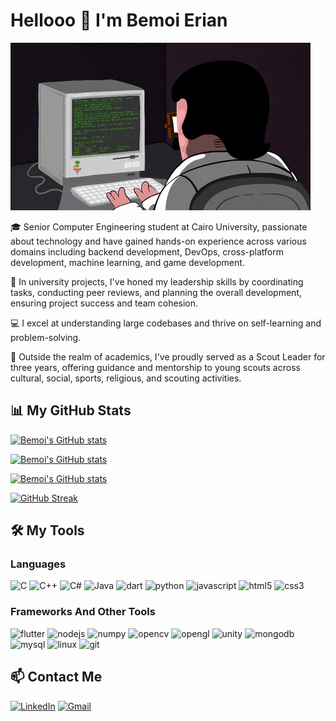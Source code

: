 # Hellooo 👋 I'm Bemoi Erian

![Code Photo](code.gif)

🎓 Senior Computer Engineering student at Cairo University, passionate about technology and have gained hands-on experience across various domains including backend development, DevOps, cross-platform development, machine learning, and game development.

🚀 In university projects, I've honed my leadership skills by coordinating tasks, conducting peer reviews, and planning the overall development, ensuring project success and team cohesion.

💻 I excel at understanding large codebases and thrive on self-learning and problem-solving.

🌟 Outside the realm of academics, I've proudly served as a Scout Leader for three years, offering guidance and mentorship to young scouts across cultural, social, sports, religious, and scouting activities.

<!-- ![](https://komarev.com/ghpvc/?username=bemoierian) -->

## 📊 My GitHub Stats

[![Bemoi's GitHub stats](https://github-readme-stats.vercel.app/api?username=bemoierian&show_icons=true&theme=cobalt&count_private=true&include_all_commits=false&rank_icon=github&&show=prs_merged_percentage)](https://github.com/anuraghazra/github-readme-stats)

[![Bemoi's GitHub stats](http://github-profile-summary-cards.vercel.app/api/cards/most-commit-language?username=bemoierian&theme=solarized_dark)](https://github.com/vn7n24fzkq/github-profile-summary-cards)

[![Bemoi's GitHub stats](http://github-profile-summary-cards.vercel.app/api/cards/repos-per-language?username=bemoierian&theme=solarized_dark)](https://github.com/vn7n24fzkq/github-profile-summary-cards)

[![GitHub Streak](https://streak-stats.demolab.com?user=bemoierian&theme=cobalt2&hide_current_streak=true&hide_longest_streak=true)](https://git.io/streak-stats)

<!-- [![Top Langs](https://github-readme-stats.vercel.app/api/top-langs/?username=bemoierian&theme=cobalt&langs_count=8&layout=donut)](https://github.com/anuraghazra/github-readme-stats) -->

## 🛠️ My Tools

### Languages

<img src="https://cdn.jsdelivr.net/gh/devicons/devicon/icons/c/c-original.svg" alt="C" width="40" height="40"/> <img src="https://cdn.jsdelivr.net/gh/devicons/devicon/icons/cplusplus/cplusplus-original.svg" alt="C++" width="40" height="40"/> <img src="https://cdn.jsdelivr.net/gh/devicons/devicon/icons/csharp/csharp-original.svg" alt="C#" width="40" height="40"/> <img src="https://cdn.jsdelivr.net/gh/devicons/devicon/icons/java/java-original.svg" alt="Java" width="40" height="40"/> <img src="https://cdn.jsdelivr.net/gh/devicons/devicon/icons/dart/dart-original.svg" alt="dart" width="40" height="40"/> <img src="https://cdn.jsdelivr.net/gh/devicons/devicon/icons/python/python-original.svg" alt="python" width="40" height="40"/> <img src="https://cdn.jsdelivr.net/gh/devicons/devicon/icons/javascript/javascript-original.svg" alt="javascript" width="40" height="40"/> <img src="https://cdn.jsdelivr.net/gh/devicons/devicon/icons/html5/html5-original-wordmark.svg" alt="html5" width="40" height="40"/> <img src="https://cdn.jsdelivr.net/gh/devicons/devicon/icons/css3/css3-original-wordmark.svg" alt="css3" width="40" height="40"/>

### Frameworks And Other Tools

<img src="https://cdn.jsdelivr.net/gh/devicons/devicon/icons/flutter/flutter-original.svg" alt="flutter" width="40" height="40"/> <img src="https://cdn.jsdelivr.net/gh/devicons/devicon/icons/nodejs/nodejs-original.svg" alt="nodejs" width="40" height="40"/> <img src="https://cdn.jsdelivr.net/gh/devicons/devicon/icons/numpy/numpy-original.svg" alt="numpy" width="40" height="40"/> <img src="https://cdn.jsdelivr.net/gh/devicons/devicon/icons/opencv/opencv-original-wordmark.svg" alt="opencv" width="40" height="40"/> <img src="https://cdn.jsdelivr.net/gh/devicons/devicon/icons/opengl/opengl-original.svg" alt="opengl" width="40" height="40"/> <img src="https://cdn.jsdelivr.net/gh/devicons/devicon/icons/unity/unity-original.svg" alt="unity" width="40" height="40"/> <img src="https://cdn.jsdelivr.net/gh/devicons/devicon/icons/mongodb/mongodb-original-wordmark.svg" alt="mongodb" width="40" height="40"/> <img src="https://cdn.jsdelivr.net/gh/devicons/devicon/icons/mysql/mysql-original-wordmark.svg" alt="mysql" width="40" height="40"/> <img src="https://cdn.jsdelivr.net/gh/devicons/devicon/icons/linux/linux-original.svg" alt="linux" width="40" height="40"/> <img src="https://cdn.jsdelivr.net/gh/devicons/devicon/icons/git/git-original.svg" alt="git" width="40" height="40"/>

## 📫 Contact Me

<a href="https://www.linkedin.com/in/bemoi-erian-a8a231221/"><img src="https://img.icons8.com/color/48/000000/linkedin.png" alt="LinkedIn" width="40" height="40"/></a> <a href="mailto:bemoi.erian@gmail.com"><img src="https://img.icons8.com/color/48/000000/gmail-new.png" alt="Gmail" width="40" height="40"/></a>
